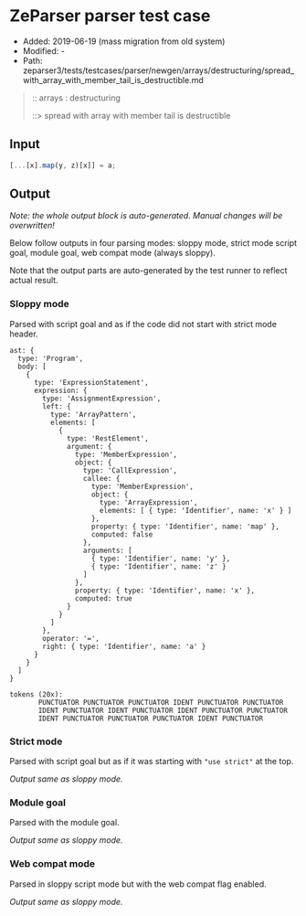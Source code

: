 # ZeParser parser test case

- Added: 2019-06-19 (mass migration from old system)
- Modified: -
- Path: zeparser3/tests/testcases/parser/newgen/arrays/destructuring/spread_with_array_with_member_tail_is_destructible.md

> :: arrays : destructuring
>
> ::> spread with array with member tail is destructible

## Input

`````js
[...[x].map(y, z)[x]] = a;
`````

## Output

_Note: the whole output block is auto-generated. Manual changes will be overwritten!_

Below follow outputs in four parsing modes: sloppy mode, strict mode script goal, module goal, web compat mode (always sloppy).

Note that the output parts are auto-generated by the test runner to reflect actual result.

### Sloppy mode

Parsed with script goal and as if the code did not start with strict mode header.

`````
ast: {
  type: 'Program',
  body: [
    {
      type: 'ExpressionStatement',
      expression: {
        type: 'AssignmentExpression',
        left: {
          type: 'ArrayPattern',
          elements: [
            {
              type: 'RestElement',
              argument: {
                type: 'MemberExpression',
                object: {
                  type: 'CallExpression',
                  callee: {
                    type: 'MemberExpression',
                    object: {
                      type: 'ArrayExpression',
                      elements: [ { type: 'Identifier', name: 'x' } ]
                    },
                    property: { type: 'Identifier', name: 'map' },
                    computed: false
                  },
                  arguments: [
                    { type: 'Identifier', name: 'y' },
                    { type: 'Identifier', name: 'z' }
                  ]
                },
                property: { type: 'Identifier', name: 'x' },
                computed: true
              }
            }
          ]
        },
        operator: '=',
        right: { type: 'Identifier', name: 'a' }
      }
    }
  ]
}

tokens (20x):
       PUNCTUATOR PUNCTUATOR PUNCTUATOR IDENT PUNCTUATOR PUNCTUATOR
       IDENT PUNCTUATOR IDENT PUNCTUATOR IDENT PUNCTUATOR PUNCTUATOR
       IDENT PUNCTUATOR PUNCTUATOR PUNCTUATOR IDENT PUNCTUATOR
`````

### Strict mode

Parsed with script goal but as if it was starting with `"use strict"` at the top.

_Output same as sloppy mode._

### Module goal

Parsed with the module goal.

_Output same as sloppy mode._

### Web compat mode

Parsed in sloppy script mode but with the web compat flag enabled.

_Output same as sloppy mode._
